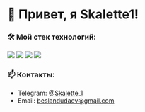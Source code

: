 # 👋 Привет, я Skalette1!

### 🛠 Мой стек технологий:
<p>
  <img src="https://img.shields.io/badge/React-20232A?style=for-the-badge&logo=react&logoColor=61DAFB" />
  <img src="https://img.shields.io/badge/Redux-593D88?style=for-the-badge&logo=redux&logoColor=white" />
  <img src="https://img.shields.io/badge/JavaScript-F7DF1E?style=for-the-badge&logo=javascript&logoColor=black" />
  <img src="https://img.shields.io/badge/TypeScript-007ACC?style=for-the-badge&logo=typescript&logoColor=white" />
</p>

### 📫 Контакты:
- Telegram: [@Skalette_1](https://t.me/Skalette_1)
- Email: beslandudaev@gmail.com
